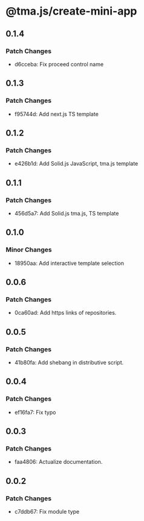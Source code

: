 # @tma.js/create-mini-app

## 0.1.4

### Patch Changes

- d6cceba: Fix proceed control name

## 0.1.3

### Patch Changes

- f95744d: Add next.js TS template

## 0.1.2

### Patch Changes

- e426b1d: Add Solid.js JavaScript, tma.js template

## 0.1.1

### Patch Changes

- 456d5a7: Add Solid.js tma.js, TS template

## 0.1.0

### Minor Changes

- 18950aa: Add interactive template selection

## 0.0.6

### Patch Changes

- 0ca60ad: Add https links of repositories.

## 0.0.5

### Patch Changes

- 41b80fa: Add shebang in distributive script.

## 0.0.4

### Patch Changes

- ef16fa7: Fix typo

## 0.0.3

### Patch Changes

- faa4806: Actualize documentation.

## 0.0.2

### Patch Changes

- c7ddb67: Fix module type
